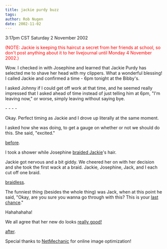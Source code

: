 ```yaml
---
title: jackie purdy buzz
tags: 
author: Rob Nugen
date: 2002-11-02
---
```


<p class=date>3:17pm CST Saturday 2 November 2002</p>

<p color=red><font color=red>(NOTE: Jackie is keeping this haircut a
secret from her friends at school, so don't post anything about it to
her livejournal until Monday 4 November 2002.)</font></p>

<p>Wow.  I checked in with Josephine and learned that Jackie Purdy has
selected me to shave her head with my clippers.  What a wonderful
blessing!  I called Jackie and confirmed a time - 6pm tonight at the
Bibby's.</p>

<p>I asked Johnny if I could get off work at that time, and he seemed
really impressed that I asked ahead of time instead of just telling
him at 6pm, "I'm leaving now," or worse, simply leaving without saying
bye.</p>

<p>- - - -</p>

<p>Okay.  Perfect timing as Jackie and I drove up literally at the
same moment.</p>

<p>I asked how she was doing, to get a gauge on whether or not we
should do this.  She said, "excited."</p>

<p><a href="/images/peeps/Jackie_Purdy/jackie_before.jpg">before</a>.</p>

<p>I took a shower while Josephine <a
href="/images/peeps/Jackie_Purdy/jackie_braids.jpg">braided Jackie</a>'s hair.</p>

<p>Jackie got nervous and a bit giddy.  We cheered her on with her
decision and she took the first wack at a braid.  Jackie, Josephine,
Jack, and I each cut off one braid.</p>

<p><a
href="/images/peeps/Jackie_Purdy/jackie_braidless.jpg">braidless</a>.</p>

<p>The funniest thing (besides the whole thing) was Jack, when at this
point he said, "Okay, are you sure you wanna go through with this?
This is your <a
href='/images/peeps/Jackie_Purdy/jackie_last_chance.jpg'>last
chance</a>."</p>

<p>Hahahahaha!</p>

<p>We all agree that her new do looks <a
href="/images/peeps/Jackie_Purdy/jackie_vogue.jpg">really good!</a></p>

<p><a href="/images/peeps/Jackie_Purdy/jackie_cute.jpg">after</a>.</p>

<p>Special thanks to <a
href="http://www.netmechanic.com/GIFBot/optimize-graphic.htm">NetMechanic</a>
for online image optimization!</a>
